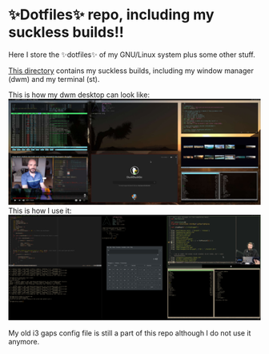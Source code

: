 <!Dit is de ~/README.md file voor mijn dotfile bare Github repo/>
# :sparkles:Dotfiles:sparkles: repo, including my suckless builds:bangbang:
Here I store the :sparkles:dotfiles:sparkles: of my GNU/Linux system plus some 
other stuff.

[This directory](https://github.com/Prutserdt/dotfiles/tree/master/suckless) 
contains my suckless builds, including my window manager (dwm) and my terminal (st). 

This is how my dwm desktop can look like:
![full rice](dwm.jpg)
This is how I use it:
![productivity](dwm2.jpg)

My old i3 gaps config file is still a part of this repo although I do not use it 
anymore.
